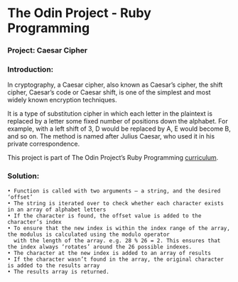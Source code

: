 # **The Odin Project - Ruby Programming**

### **Project: Caesar Cipher**

### **Introduction:**
In cryptography, a Caesar cipher, also known as Caesar’s cipher, the shift cipher, Caesar’s code or Caesar shift, is one of the simplest and most widely known encryption techniques. 

It is a type of substitution cipher in which each letter in the plaintext is replaced by a letter some fixed number of positions down the alphabet. For example, with a left shift of 3, D would be replaced by A, E would become B, and so on. The method is named after Julius Caesar, who used it in his private correspondence.

This project is part of The Odin Project’s Ruby Programming [curriculum](https://www.theodinproject.com/courses/ruby-programming/lessons/caesar-cipher?ref=lnav).

### **Solution:**

    • Function is called with two arguments – a string, and the desired ‘offset’
    • The string is iterated over to check whether each character exists in an array of alphabet letters
    • If the character is found, the offset value is added to the character’s index
    • To ensure that the new index is within the index range of the array, the modulus is calculated using the modulo operator
      with the length of the array. e.g. 28 % 26 = 2. This ensures that the index always ‘rotates’ around the 26 possible indexes.
    • The character at the new index is added to an array of results
    • If the character wasn’t found in the array, the original character is added to the results array
    • The results array is returned.
